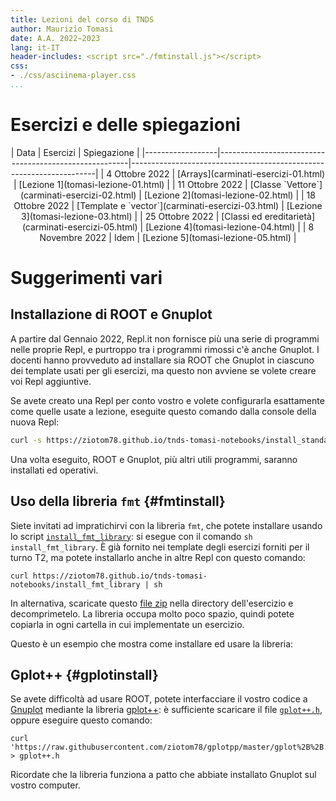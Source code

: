 ```yaml
---
title: Lezioni del corso di TNDS
author: Maurizio Tomasi
date: A.A. 2022−2023
lang: it-IT
header-includes: <script src="./fmtinstall.js"></script>
css:
- ./css/asciinema-player.css
...
```


# Esercizi e delle spiegazioni

<center>
| Data             | Esercizi                                              | Spiegazione                                                         |
|------------------|-------------------------------------------------------|---------------------------------------------------------------------|
| 4 Ottobre 2022   | [Arrays](carminati-esercizi-01.html)                  | [Lezione 1](tomasi-lezione-01.html)                                 |
| 11 Ottobre 2022  | [Classe `Vettore`](carminati-esercizi-02.html)        | [Lezione 2](tomasi-lezione-02.html)                                 |
| 18 Ottobre 2022  | [Template e `vector`](carminati-esercizi-03.html)     | [Lezione 3](tomasi-lezione-03.html)                                 |
| 25 Ottobre 2022  | [Classi ed ereditarietà](carminati-esercizi-05.html)  | [Lezione 4](tomasi-lezione-04.html)                                 |
| 8 Novembre 2022  | Idem                                                  | [Lezione 5](tomasi-lezione-05.html)                                 |
<!--
| 15 Novembre 2022  | [Ricerca di zeri](carminati-esercizi-06.html)         | [Lezione 6](tomasi-lezione-06.html)                                 |
| 22 Novembre 2022 | [Quadratura numerica](carminati-esercizi-07.html)     | [Notebook 7](https://ziotom78.github.io/tnds-notebooks/lezione07/)  |
| 29 Novembre 2022 | [Equazioni differenziali](carminati-esercizi-08.html) | [Notebook 8](https://ziotom78.github.io/tnds-notebooks/lezione08/)  |
| 13 Dicembre 2022 | Idem                                                  | Idem                                                                |
| 20 Dicembre 2022 | [Numeri pseudo-casuali](carminati-esercizi-10.html)   | [Notebook 10](https://ziotom78.github.io/tnds-notebooks/lezione10/) |
| 10 Gennaio 2022 | Idem                                                  | Idem                                                                |
| 17 Gennaio 2023  | [Metodi Monte Carlo](carminati-esercizi-11.html)      | [Lezione 11](tomasi-lezione-11.html)                                |
-->
</center>

# Suggerimenti vari

## Installazione di ROOT e Gnuplot

A partire dal Gennaio 2022, Repl.it non fornisce più una serie di programmi nelle proprie Repl, e purtroppo tra i programmi rimossi c'è anche Gnuplot. I docenti hanno provveduto ad installare sia ROOT che Gnuplot in ciascuno dei template usati per gli esercizi, ma questo non avviene se volete creare voi Repl aggiuntive.

Se avete creato una Repl per conto vostro e volete configurarla esattamente come quelle usate a lezione, eseguite questo comando dalla console della nuova Repl:

```sh
curl -s https://ziotom78.github.io/tnds-tomasi-notebooks/install_standard_packages | sh
```

Una volta eseguito, ROOT e Gnuplot, più altri utili programmi, saranno installati ed operativi.

## Uso della libreria `fmt` {#fmtinstall}

Siete invitati ad impratichirvi con la libreria `fmt`, che potete installare usando lo script [`install_fmt_library`](./install_fmt_library): si esegue con il comando `sh install_fmt_library`. È già fornito nei template degli esercizi forniti per il turno T2, ma potete installarlo anche in altre Repl con questo comando:

```
curl https://ziotom78.github.io/tnds-tomasi-notebooks/install_fmt_library | sh
```

In alternativa, scaricate questo [file zip](./fmtlib.zip) nella directory dell'esercizio e decomprimetelo. La libreria occupa molto poco spazio, quindi potete copiarla in ogni cartella in cui implementate un esercizio.

Questo è un esempio che mostra come installare ed usare la libreria:

<center>
<asciinema-player src="asciinema/install-fmt-94x25.cast" cols="94" rows="25" font-size="medium"></asciinema-player>
</center>

## Gplot++ {#gplotinstall}

Se avete difficoltà ad usare ROOT, potete interfacciare il vostro codice a [Gnuplot](http://www.gnuplot.info/) mediante la libreria [gplot++](https://github.com/ziotom78/gplotpp): è sufficiente scaricare il file [`gplot++.h`](https://raw.githubusercontent.com/ziotom78/gplotpp/master/gplot%2B%2B.h), oppure eseguire questo comando:

```
curl 'https://raw.githubusercontent.com/ziotom78/gplotpp/master/gplot%2B%2B.h' > gplot++.h
```

Ricordate che la libreria funziona a patto che abbiate installato Gnuplot sul vostro computer.
